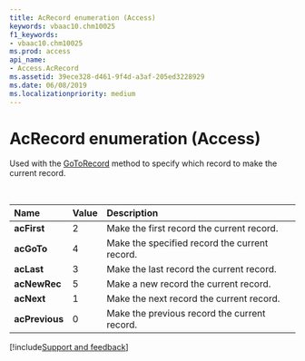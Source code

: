 ```yaml
---
title: AcRecord enumeration (Access)
keywords: vbaac10.chm10025
f1_keywords:
- vbaac10.chm10025
ms.prod: access
api_name:
- Access.AcRecord
ms.assetid: 39ece328-d461-9f4d-a3af-205ed3228929
ms.date: 06/08/2019
ms.localizationpriority: medium
---
```



# AcRecord enumeration (Access)

Used with the [GoToRecord](Access.DoCmd.GoToRecord.md) method to specify which record to make the current record.

<br/>

|Name|Value|Description|
|:-----|:-----|:-----|
|**acFirst**|2|Make the first record the current record.|
|**acGoTo**|4|Make the specified record the current record.|
|**acLast**|3|Make the last record the current record.|
|**acNewRec**|5|Make a new record the current record.|
|**acNext**|1|Make the next record the current record.|
|**acPrevious**|0|Make the previous record the current record.|

[!include[Support and feedback](~/includes/feedback-boilerplate.md)]
